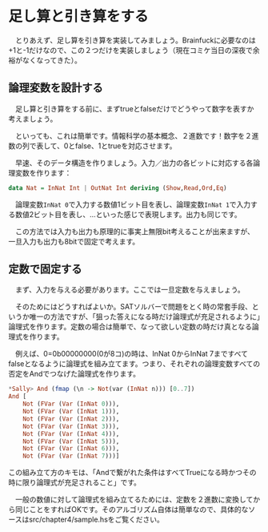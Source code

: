 # 足し算と引き算をする

　とりあえず、足し算を引き算を実装してみましょう。Brainfuckに必要なのは+1と-1だけなので、この２つだけを実装しましょう（現在コミケ当日の深夜で余裕がなくなってきた）。

## 論理変数を設計する

　足し算と引き算をする前に、まずtrueとfalseだけでどうやって数字を表すか考えましょう。

　といっても、これは簡単です。情報科学の基本概念、２進数です！数字を２進数の列で表して、0とfalse、1とtrueを対応させます。

　早速、そのデータ構造を作りましょう。入力／出力の各ビットに対応する各論理変数を作ります：

```hs
data Nat = InNat Int | OutNat Int deriving (Show,Read,Ord,Eq)
```

　論理変数`InNat 0`で入力する数値1ビット目を表し、論理変数`InNat 1`で入力する数値2ビット目を表し、…といった感じで表現します。出力も同じです。

　この方法では入力も出力も原理的に事実上無限bit考えることが出来ますが、一旦入力も出力も8bitで固定で考えます。

## 定数で固定する

　まず、入力を与える必要があります。ここでは一旦定数を与えましょう。

　そのためにはどうすればよいか。SATソルバーで問題をとく時の常套手段、というか唯一の方法ですが、「狙った答えになる時だけ論理式が充足されるように」論理式を作ります。定数の場合は簡単で、なって欲しい定数の時だけ真となる論理式を作ります。

　例えば、0=0b00000000(0が8コ)の時は、InNat 0からInNat 7まですべてfalseとなるように論理式を組み立てます。つまり、それぞれの論理変数すべての否定をAndでつなげた論理式を作ります。

```haskell
*Sally> And (fmap (\n -> Not(var (InNat n))) [0..7])
And [
    Not (FVar (Var (InNat 0))),
    Not (FVar (Var (InNat 1))),
    Not (FVar (Var (InNat 2))),
    Not (FVar (Var (InNat 3))),
    Not (FVar (Var (InNat 4))),
    Not (FVar (Var (InNat 5))),
    Not (FVar (Var (InNat 6))),
    Not (FVar (Var (InNat 7)))]
```

この組み立て方のキモは、「Andで繋がれた条件はすべてTrueになる時かつその時に限り論理式が充足されること」です。

　一般の数値に対して論理式を組み立てるためには、定数を２進数に変換してから同じことをすればOKです。そのアルゴリズム自体は簡単なので、具体的なソースはsrc/chapter4/sample.hsをご覧ください。

　

